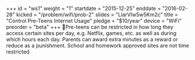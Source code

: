 +++
id = "ws1"
weight = "1"
startdate = "2015-12-25"
enddate = "2016-02-28"
kicked = "/problem/wifi/prob-2"
slides = "LlarVIw5w5Km2c"
title = "Control Pre-Teens Internet Usage"
pledge = "$10/year"
device = "WiFi"
preorder = "beta"
+++
Pre-teens can be restricted in how long they access certain sites per day, e.g. Netflix, games, etc. as well as during which hours each day. Parents can award extra minutes as a reward or reduce as a punishment. School and homework approved sites are not time restricted.
